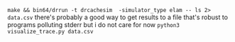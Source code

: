 `make && bin64/drrun -t drcachesim  -simulator_type elam -- ls 2> data.csv`
there's probably a good way to get results to a file that's robust to programs polluting stderr but i do not care for now
`python3 visualize_trace.py data.csv`
